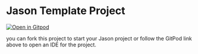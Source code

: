 # Jason Template Project
[![Open in Gitpod](https://gitpod.io/button/open-in-gitpod.svg)](https://gitpod.io/#https://github.com/jason-lang/template)

you can fork this project to start your Jason project or follow the GitPod link above to open an IDE for the project.
